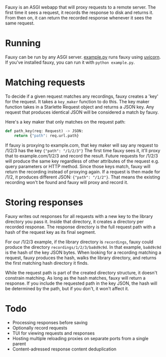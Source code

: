 Fauxy is an ASGI webapp that will proxy requests to a remote server.
The first time it sees a request, it records the response to disk and returns it.
From then on, it can return the recorded response whenever it sees the same request.

# Running
Fauxy can be run by any ASGI server.
[example.py](https://github.com/groves/fauxy/blob/main/example.py) runs fauxy using [uvicorn](https://www.uvicorn.org/).
If you've installed fauxy, you can run it with `python example.py`.

# Matching requests
To decide if a given request matches any recordings, fauxy creates a 'key' for the request.
It takes a `key_maker` function to do this.
The key maker function takes in a Starlette Request object and returns a JSON key.
Any request that produces identical JSON will be considered a match by fauxy.

Here's a key maker that only matches on the request path:

```py
def path_key(req: Request) -> JSON:
    return {"path": req.url.path}
```

If fauxy is proxying to example.com, that key maker will say any request to /1/2/3 has the key `{"path": "/1/2/3"}`
The first time fauxy sees it, it'll proxy that to example.com/1/2/3 and record the result.
Future requests for /1/2/3 will produce the same key regardless of other attributes of the request e.g. query parameters or HTTP method.
Since those keys match, fauxy will return the recording instead of proxying again.
If a request is then made for /1/2, it produces different JSON: `{"path": "/1/2"}`.
That means the existing recording won't be found and fauxy will proxy and record it.

# Storing responses
Fauxy writes out responses for all requests with a new key to the library directory you pass it.
Inside that directory, it creates a directory per recorded response.
The response directory is the full request path with a hash of the request key as its final segment.

For our /1/2/3 example, if the library directory is `recordings`, fauxy could produce the directory `recordings/1/2/3/ba8d9c9d`.
In that example, `ba8d9c9d` is the hash of the key JSON bytes.
When looking for a recording matching a request, fauxy produces the hash, walks the library directory, and returns the first matching hash directory it finds.

While the request path is part of the created directory structure, it doesn't constrain matching.
As long as the hash matches, fauxy will return a response.
If you include the requested path in the key JSON, the hash will be determined by the path, but if you don't, it won't affect it.

# Todo
* Processing responses before saving
* Optionally record requests
* TUI for viewing requests and responses
* Hosting multiple reloading proxies on separate ports from a single parent
* Content-adressed response content deduplication
